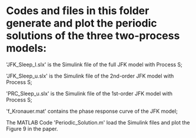 # Codes and files in this folder generate and plot the periodic solutions of the three two-process models:

'JFK_Sleep_I.slx' is the Simulink file of the full JFK model with Process S;

'JFK_Sleep_u.slx' is the Simulink file of the 2nd-order JFK model with Process S;

'PRC_Sleep_u.slx' is the Simulink file of the 1st-order JFK model with Process S;

'f_Kronauer.mat' contains the phase response curve of the JFK model;

The MATLAB Code 'Periodic_Solution.m' load the Simulink files and plot the Figure 9 in the paper.
